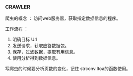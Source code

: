 ### CRAWLER

爬虫的概念 ： 访问web服务器，获取指定数据信息的程序。

工作流程 ：

1. 明确目标 Url
2. 发送请求，获取应答数据包。
3. 保存，过滤数据，提取有用信息。
4. 使用分析得到数据信息。

写爬虫的时候要分析页数的变化，记住 strconv.Itoa的函数使用。